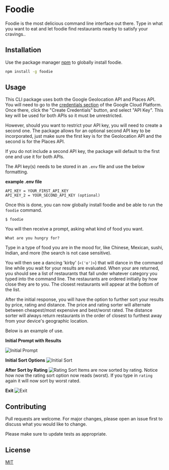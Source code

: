 # Foodie

Foodie is the most delicious command line interface out there. Type in what you want to eat and let foodie find restaurants nearby to satisfy your cravings..

## Installation

Use the package manager [npm](https://www.npmjs.com/) to globally install foodie.

```bash
npm install -g foodie 
```

## Usage

This CLI package uses both the Google Geolocation API and Places API. You will need to go to the [credentials section](https://console.cloud.google.com/apis/credentials) of the Google Cloud Platform. Once there, click the "Create Credentials" button, and select "API Key". This key will be used for both APIs so it must be unrestricted. 

However, should you want to restrict your API key, you will need to create a second one. The package allows for an optional second API key to be incorporated, just make sure the first key is for the Geolocation API and the second is for the Places API. 

If you do not include a second API key, the package will default to the first one and use it for both APIs.

The API key(s) needs to be stored in an `.env` file and use the below formatting.

**example .env file**
```
API_KEY = YOUR_FIRST_API_KEY
API_KEY_2 = YOUR_SECOND_API_KEY (optional)
```
Once this is done, you can now globally install foodie and be able to run the `foodie` command.
```
$ foodie
```
You will then receive a prompt, asking what kind of food you want. 

`What are you hungry for?`

Type in a type of food you are in the mood for, like Chinese, Mexican, sushi, Indian, and more (the search is not case sensitive).

You will then see a dancing 'kirby' (`<('o')>`) that will dance in the command line while you wait for your results are evaluated. When your are returned, you should see a list of restaurants that fall under whatever category you typed into the command line. The restaurants are ordered initially by how close they are to you. The closest restaurants will appear at the bottom of the list. 

After the initial response, you will have the option to further sort your results by price, rating and distance. The price and rating sorter will alternate between cheapest/most expensive and best/worst rated. The distance sorter will always return restaurants in the order of closest to furthest away from your device's geographic location.

Below is an example of use.

**Initial Prompt with Results**

![Initial Prompt](https://i.imgur.com/kY3RiRd.png)

**Initial Sort Options**
![Initial Sort](https://i.imgur.com/F1H7hue.png)

**After Sort by Rating**
![Rating Sort](https://i.imgur.com/iHPkot6.png)
Items are now sorted by rating. Notice how now the rating sort option now reads (worst). If you type in `rating` again it will now sort by worst rated.

**Exit**
![Exit](https://i.imgur.com/yIQnyeB.png)

## Contributing
Pull requests are welcome. For major changes, please open an issue first to discuss what you would like to change.

Please make sure to update tests as appropriate.

## License
[MIT](https://choosealicense.com/licenses/mit/)